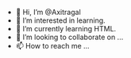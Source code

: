 - 👋 Hi, I’m @Axitragal
- 👀 I’m interested in learning.
- 🌱 I’m currently learning HTML.
- 💞️ I’m looking to collaborate on ...
- 📫 How to reach me ...

<!---
Axitragal/Axitragal is a ✨ special ✨ repository because its `README.md` (this file) appears on your GitHub profile.
You can click the Preview link to take a look at your changes.
--->
